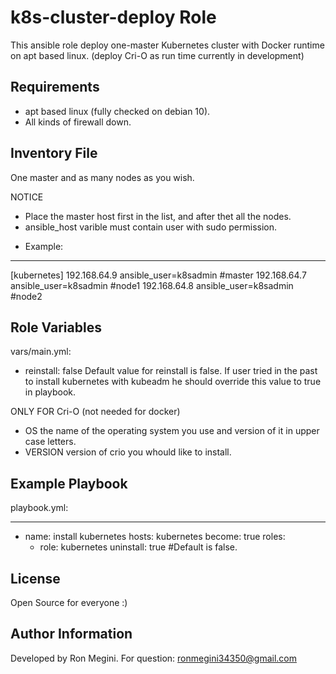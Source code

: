 k8s-cluster-deploy Role
=========

This ansible role deploy one-master Kubernetes cluster with Docker runtime on apt based linux.
(deploy Cri-O as run time currently in development)

Requirements
------------

- apt based linux (fully checked on debian 10).
- All kinds of firewall down.

Inventory File
--------------

One master and as many nodes as you wish.

NOTICE
- Place the master host first in the list, and after thet all the nodes.
- ansible_host varible must contain user with sudo permission.

* Example:
---
[kubernetes]
192.168.64.9 ansible_user=k8sadmin #master
192.168.64.7 ansible_user=k8sadmin #node1
192.168.64.8 ansible_user=k8sadmin #node2

Role Variables
--------------

vars/main.yml:
- reinstall: false
Default value for reinstall is false.
If user tried in the past to install kubernetes with kubeadm he should override this value to true in playbook.

ONLY FOR Cri-O (not needed for docker)
- OS
the name of the operating system you use and version of it in upper case letters.
- VERSION
version of crio you whould like to install.


Example Playbook
----------------

playbook.yml:

---
- name: install kubernetes
  hosts: kubernetes
  become: true
  roles:
  - role: kubernetes
    uninstall: true #Default is false.

License
-------

Open Source for everyone :)

Author Information
------------------

Developed by Ron Megini.
For question: ronmegini34350@gmail.com
